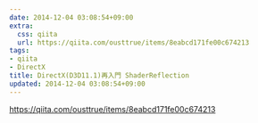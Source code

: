 ```yaml
---
date: 2014-12-04 03:08:54+09:00
extra:
  css: qiita
  url: https://qiita.com/ousttrue/items/8eabcd171fe00c674213
tags:
- qiita
- DirectX
title: DirectX(D3D11.1)再入門 ShaderReflection
updated: 2014-12-04 03:08:54+09:00
---
```


<https://qiita.com/ousttrue/items/8eabcd171fe00c674213>
